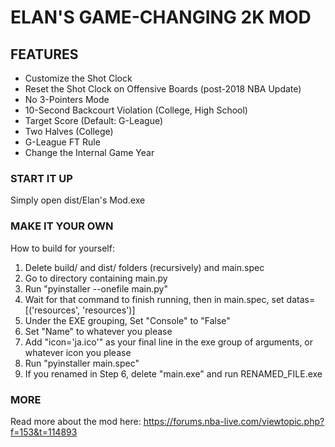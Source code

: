 # ELAN'S GAME-CHANGING 2K MOD

## FEATURES
* Customize the Shot Clock
* Reset the Shot Clock on Offensive Boards (post-2018 NBA Update)
* No 3-Pointers Mode
* 10-Second Backcourt Violation (College, High School)
* Target Score (Default: G-League)
* Two Halves (College)
* G-League FT Rule
* Change the Internal Game Year


### START IT UP
Simply open dist/Elan's Mod.exe

### MAKE IT YOUR OWN
How to build for yourself:
1. Delete build/ and dist/ folders (recursively) and main.spec
2. Go to directory containing main.py
3. Run "pyinstaller --onefile main.py"
4. Wait for that command to finish running, then in main.spec, set datas=[('resources', 'resources')]
5. Under the EXE grouping, Set "Console" to "False"
6. Set "Name" to whatever you please
7. Add "icon='ja.ico'" as your final line in the exe group of arguments, or whatever icon you please
8. Run "pyinstaller main.spec"
9. If you renamed in Step 6, delete "main.exe" and run RENAMED_FILE.exe

### MORE
Read more about the mod here:
https://forums.nba-live.com/viewtopic.php?f=153&t=114893
